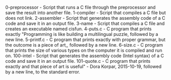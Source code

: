 0-preprocessor - Script that runs a C file through the preprocessor and save the result into another file.
1-compiler - Script that compiles a C file but does not link.
2-assembler - Script that generates the assembly code of a C code and save it in an output file.
3-name - Script that compiles a C file and creates an executable named cisfun.
4-puts.c - C program that prints exactly "Programming is like building a multilingual puzzle, followed by a new line.
5-printf.c - C program that prints exactly with proper grammar, but the outcome is a piece of art,, followed by a new line.
6-size.c - C program that prints the size of various types on the computer it is compiled and run on.
100-intel - Script that generates the assembly code (Intel syntax) of a C code and save it in an output file.
101-quote.c - C program that prints exactly and that piece of art is useful" - Dora Korpar, 2015-10-19, followed by a new line, to the standard error.

